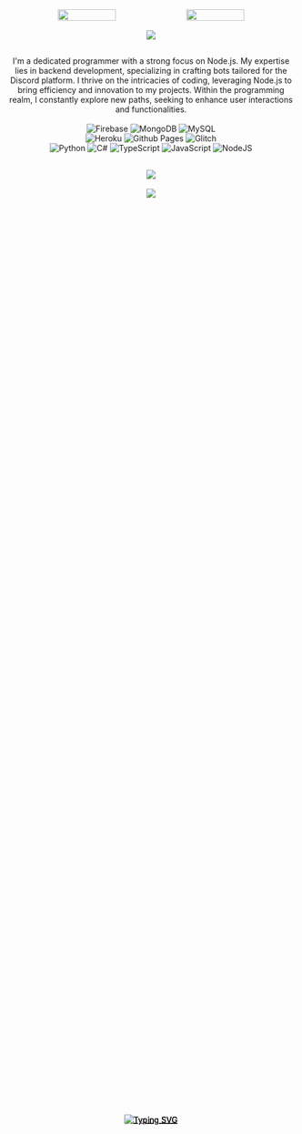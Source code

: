 
<div align="center">
  <div style="position: absolute; top: 50%; left: 50%; transform: translate(-50%, -50%);">
    <a href="https://git.io/typing-svg">
      <img src="https://readme-typing-svg.demolab.com?font=Fira+Code&pause=1000&color=C793EB&center=true&vCenter=true&random=true&width=435&lines=Suouzuki! :D" alt="Typing SVG" />
    </a>
  </div>
  <div style="display: flex; flex-direction: row; justify-content: center; align-items: center;">
    <img width="45%" src="https://github-readme-stats.vercel.app/api/top-langs/?username=suouzuki&theme=material-palenight&hide_border=false&include_all_commits=false&count_private=false&layout=compact" />
    <img width="45%" src="https://github-readme-stats.vercel.app/api?username=suouzuki&theme=material-palenight&hide_border=false&include_all_commits=false&count_private=false&layout=compact&card_width=20" />
  </div>
  <br>
  <img src="https://github-readme-streak-stats.herokuapp.com/?user=suouzuki&theme=material-palenight&hide_border=false">
</div>

## 
<div align="center">
  <div style="position: absolute; top: 50%; left: 50%; transform: translate(-50%, -50%);">
    <a href="https://git.io/typing-svg">
      <img src="https://readme-typing-svg.demolab.com?font=Fira+Code&pause=1000&color=C793EB&center=true&vCenter=true&width=435&lines=My+Informations." alt="Typing SVG" />
    </a>
  </div>
  I'm a dedicated programmer with a strong focus on Node.js. My expertise lies in backend development, specializing in crafting bots tailored for the Discord platform. I thrive on the intricacies of coding, leveraging Node.js to bring efficiency and innovation to my projects. Within the programming realm, I constantly explore new paths, seeking to enhance user interactions and functionalities.
<div align="center"><br>
  <div style="position: absolute; top: 50%; left: 50%; transform: translate(-50%, -50%);">
    <a href="https://git.io/typing-svg">
      <img src="https://dcbadge.vercel.app/api/shield/481254887255048202?theme=discord-inverted&logoColor=pink" alt="Typing SVG" />
    </a>
  </div>
</div>


<!-- Primeira seção de imagens -->
<div align="center">
  <img src="https://img.shields.io/badge/Firebase-039BE5?style=for-the-badge&logo=Firebase&logoColor=white" alt="Firebase" />
  <img src="https://img.shields.io/badge/MongoDB-%234ea94b.svg?style=for-the-badge&logo=mongodb&logoColor=white" alt="MongoDB" />
  <img src="https://img.shields.io/badge/mysql-%2300000f.svg?style=for-the-badge&logo=mysql&logoColor=white" alt="MySQL" />
</div>

<!-- Segunda seção de imagens -->
<div align="center">
  <img src="https://img.shields.io/badge/heroku-%23430098.svg?style=for-the-badge&logo=heroku&logoColor=white" alt="Heroku" />
  <img src="https://img.shields.io/badge/github%20pages-121013?style=for-the-badge&logo=github&logoColor=white" alt="Github Pages" />
  <img src="https://img.shields.io/badge/glitch-%233333FF.svg?style=for-the-badge&logo=glitch&logoColor=white" alt="Glitch" />
</div>

<!-- Terceira seção de imagens -->
<div align="center">
  <img src="https://img.shields.io/badge/python-3670A0?style=for-the-badge&logo=python&logoColor=ffdd54" alt="Python" />
  <img src="https://img.shields.io/badge/c%23-%23239120.svg?style=for-the-badge&logo=csharp&logoColor=white" alt="C#" />
  <img src="https://img.shields.io/badge/typescript-%23007ACC.svg?style=for-the-badge&logo=typescript&logoColor=white" alt="TypeScript" />
  <img src="https://img.shields.io/badge/javascript-%23323330.svg?style=for-the-badge&logo=javascript&logoColor=%23F7DF1E" alt="JavaScript" />
  <img src="https://img.shields.io/badge/node.js-6DA55F?style=for-the-badge&logo=node.js&logoColor=white" alt="NodeJS" />
</div>

##
<div align="center">
  <div style="position: absolute; top: 50%; left: 50%; transform: translate(-50%, -50%);">
    <a href="https://git.io/typing-svg">
      <img src="https://readme-typing-svg.demolab.com?font=Fira+Code&pause=1000&color=C793EB&center=true&vCenter=true&random=true&width=435&lines=GitHub+Trophies." alt="Typing SVG" />
    </a>
  </div>
  
![](https://github-profile-trophy.vercel.app/?username=suouzuki&theme=dracula&no-frame=true&no-bg=true&margin-w=4)
---
[![](https://visitcount.itsvg.in/api?id=suouzuki&icon=7&color=11)](https://visitcount.itsvg.in)

<!--
**nino2221/nino2221** is a ✨ _special_ ✨ repository because its `README.md` (this file) appears on your GitHub profile.

Here are some ideas to get you started:

- 🔭 I’m currently working on ...
- 🌱 I’m currently learning ...
- 👯 I’m looking to collaborate on ...
- 🤔 I’m looking for help with ...
- 💬 Ask me about ...
- 📫 How to reach me: ...
- 😄 Pronouns: ...
- ⚡ Fun fact: ...
-->
